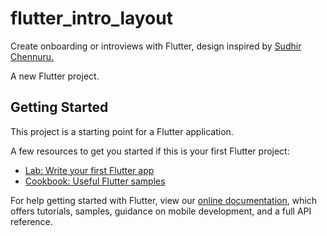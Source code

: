 # flutter_intro_layout
Create onboarding or introviews with Flutter, design inspired by [Sudhir Chennuru.](https://www.behance.net/gallery/78562241/Mobile-App-10-Onboarding-Screens-Free-Adobe-XD)

A new Flutter project.

## Getting Started

This project is a starting point for a Flutter application.

A few resources to get you started if this is your first Flutter project:

- [Lab: Write your first Flutter app](https://flutter.dev/docs/get-started/codelab)
- [Cookbook: Useful Flutter samples](https://flutter.dev/docs/cookbook)

For help getting started with Flutter, view our 
[online documentation](https://flutter.dev/docs), which offers tutorials, 
samples, guidance on mobile development, and a full API reference.
